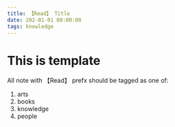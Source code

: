 ```yaml
---
title: 【Read】 Title
date: 202-01-01 00:00:00
tags: knowledge
---
```


# This is template

All note with 【Read】 prefx should be tagged as one of:

1. arts
1. books
1. knowledge
1. people
